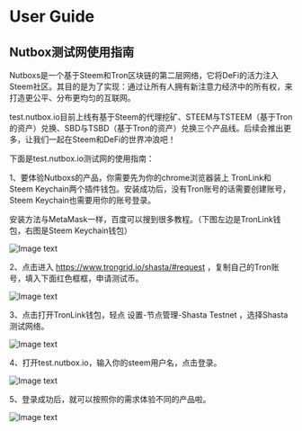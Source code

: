 # User Guide

## Nutbox测试网使用指南

Nutboxs是一个基于Steem和Tron区块链的第二层网络，它将DeFi的活力注入Steem社区。其目的是为了实现：通过让所有人拥有新注意力经济中的所有权，来打造更公平、分布更均匀的互联网。

test.nutbox.io目前上线有基于Steem的代理挖矿、STEEM与TSTEEM（基于Tron的资产）兑换、SBD与TSBD（基于Tron的资产）兑换三个产品线。后续会推出更多，让我们一起在Steem和DeFi的世界冲浪吧！

下面是test.nutbox.io测试网的使用指南：

1、要体验Nutboxs的产品，你需要先为你的chrome浏览器装上 TronLink和Steem Keychain两个插件钱包。安装成功后，没有Tron账号的话需要创建账号，Steem Keychain也需要用你的账号登录。

安装方法与MetaMask一样，百度可以搜到很多教程。（下图左边是TronLink钱包，右图是Steem Keychain钱包）

![Image text]( http://wherein.mobi/wp-content/uploads/2020/10/tronlink.jpg)

2、点击进入 https://www.trongrid.io/shasta/#request ，复制自己的Tron账号，填入下面红色框框，申请测试币。

![Image text](http://wherein.mobi/wp-content/uploads/2020/10/3.png)

3、点击打开TronLink钱包，轻点 设置-节点管理-Shasta Testnet ，选择Shasta测试网络。

![Image text](http://wherein.mobi/wp-content/uploads/2020/10/b1.jpeg)

4、打开test.nutbox.io，输入你的steem用户名，点击登录。

![Image text](http://wherein.mobi/wp-content/uploads/2020/10/4.png)

5、登录成功后，就可以按照你的需求体验不同的产品啦。

![Image text](http://wherein.mobi/wp-content/uploads/2020/10/6-1.png)
